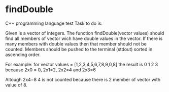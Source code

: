 # findDouble
C++ programming language test
Task to do is:

Given is a vector of integers. The function findDouble(vector<int> values) should find all members of vector wich have double values in the vector. If there is many members with double values then that member should not be counted. Members should be pushed to the terminal (stdout) sorted in ascending order.

For example:
for vector<int> values = [1,2,3,4,5,6,7,8,9,0,8] the result is 0 1 2 3 because 2x0 = 0, 2x1=2, 2x2=4 and 2x3=6 

Altough 2x4=8 4 is not counted because there is 2 member of vector with value of 8.
